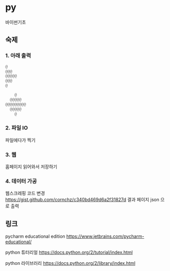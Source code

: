 py
==

바이썬기초

## 숙제

### 1. 아래 출력

```python
@
@@@
@@@@@
@@@
@
```

```python
    @
  @@@@@
@@@@@@@@@
  @@@@@
    @
```

### 2. 파일 IO
파일에다가 찍기

### 3. 웹
홈페이지 읽어와서 저장하기

### 4. 데이터 가공
웹스크레핑 코드 변경 https://gist.github.com/cornchz/c340bd469d6a2f31827d
결과 페이지
json 으로 출력


## 링크
pycharm educational edition
https://www.jetbrains.com/pycharm-educational/

python 튜터리얼
https://docs.python.org/2/tutorial/index.html

python 라이브러리
https://docs.python.org/2/library/index.html
